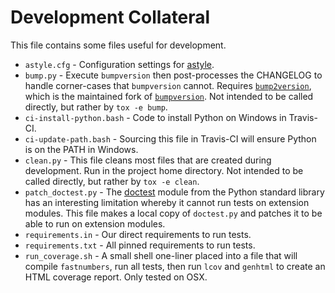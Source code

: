 # Development Collateral

This file contains some files useful for development.

- `astyle.cfg` - Configuration settings for [astyle](http://astyle.sourceforge.net/).
- `bump.py` - Execute `bumpversion` then post-processes the CHANGELOG to handle corner-cases
  that `bumpversion` cannot. Requires [`bump2version`](https://github.com/c4urself/bump2version),
  which is the maintained fork of [`bumpversion`](https://github.com/peritus/bumpversion).
  Not intended to be called directly, but rather by `tox -e bump`.
- `ci-install-python.bash` - Code to install Python on Windows in Travis-CI.
- `ci-update-path.bash` - Sourcing this file in Travis-CI will ensure Python is
  on the PATH in Windows.
- `clean.py` - This file cleans most files that are created during development.
  Run in the project home directory.
  Not intended to be called directly, but rather by `tox -e clean`.
- `patch_doctest.py` -
  The [doctest](https://docs.python.org/3/library/doctest.html) module
  from the Python standard library has an interesting limitation
  whereby it cannot run tests on extension modules. This file
  makes a local copy of `doctest.py` and patches it to be able to run
  on extension modules.
- `requirements.in` - Our direct requirements to run tests.
- `requirements.txt` - All pinned requirements to run tests.
- `run_coverage.sh` - A small shell one-liner placed into a file that
  will compile `fastnumbers`, run all tests, then run `lcov` and
  `genhtml` to create an HTML coverage report. Only tested on OSX.
